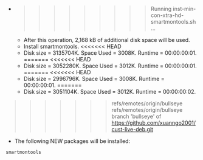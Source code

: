 * >>>>>>>>> Running inst-min-con-xtra-hd-smartmontools.sh ...
  * After this operation, 2,168 kB of additional disk space will be used.
  * Install smartmontools.
<<<<<<< HEAD
  * Disk size = 3135704K. Space Used = 3008K. Runtime = 00:00:00:01.
=======
<<<<<<< HEAD
  * Disk size = 3052280K. Space Used = 3012K. Runtime = 00:00:00:01.
=======
<<<<<<< HEAD
  * Disk size = 2996796K. Space Used = 3008K. Runtime = 00:00:00:01.
=======
  * Disk size = 3051104K. Space Used = 3012K. Runtime = 00:00:00:02.
>>>>>>> refs/remotes/origin/bullseye
>>>>>>> refs/remotes/origin/bullseye
>>>>>>> branch 'bullseye' of https://github.com/xuanngo2001/cust-live-deb.git
  * The following NEW packages will be installed:
  ```bash
smartmontools
  ```
